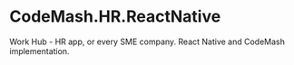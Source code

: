 # CodeMash.HR.ReactNative
Work Hub - HR app, or every SME company. React Native and CodeMash implementation.

